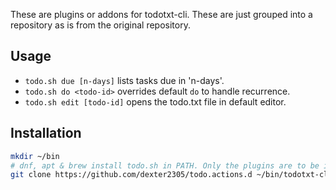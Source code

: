 These are plugins or addons for todotxt-cli.  These are just grouped into a repository as is from the original repository. 

## Usage
- `todo.sh due [n-days]` lists tasks due in 'n-days'.
- `todo.sh do <todo-id>` overrides default `do` to handle recurrence.
- `todo.sh edit [todo-id]` opens the todo.txt file in default editor.

## Installation
```bash
mkdir ~/bin
# dnf, apt & brew install todo.sh in PATH. Only the plugins are to be installed and configured in todo.cfg.
git clone https://github.com/dexter2305/todo.actions.d ~/bin/todotxt-cli/todo.actions.d
```
